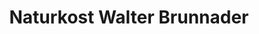 ---
title: "Naturkost Walter Brunnader"
url: /wien/naturkost-walter-brunnader/
shop: Lebensmittel
---